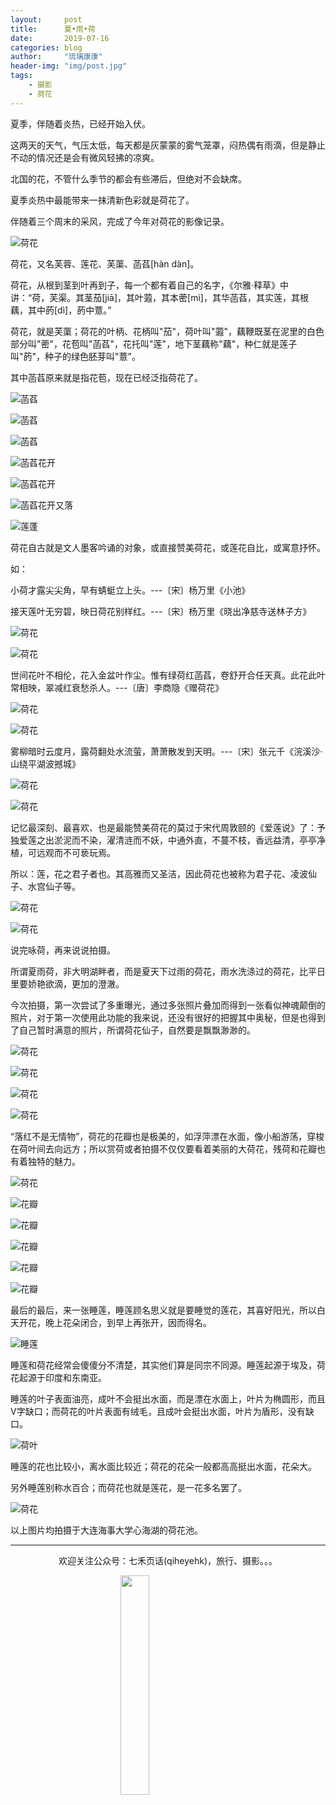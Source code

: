 ```yaml
---
layout:     post
title:      夏•雨•荷
date:       2019-07-16
categories: blog
author:     "琉璃康康"
header-img: "img/post.jpg"
tags:
    - 摄影
    - 荷花
---
```


<style>
img{
  display:block;
  margin:0
  auto;
}
</style>

<meta name="referrer" content="never">

夏季，伴随着炎热，已经开始入伏。

这两天的天气，气压太低，每天都是灰蒙蒙的雾气笼罩，闷热偶有雨滴，但是静止不动的情况还是会有微风轻拂的凉爽。

北国的花，不管什么季节的都会有些滞后，但绝对不会缺席。

夏季炎热中最能带来一抹清新色彩就是荷花了。

伴随着三个周末的采风，完成了今年对荷花的影像记录。

![荷花][1]

荷花，又名芙蓉、莲花、芙蕖、菡萏[hàn dàn]。

荷花，从根到茎到叶再到子，每一个都有着自己的名字，《尔雅·释草》中讲：“荷，芙渠。其茎茄[jiā]，其叶蕸，其本蔤[mì]，其华菡萏，其实莲，其根藕，其中菂[dì]，菂中薏。”

荷花，就是芙蕖；荷花的叶柄、花柄叫"茄"，荷叶叫"蕸"，藕鞭既茎在泥里的白色部分叫"蔤"，花苞叫"菡萏"，花托叫"莲"，地下茎藕称"藕"，种仁就是莲子叫"菂"，种子的绿色胚芽叫"薏"。

其中菡萏原来就是指花苞，现在已经泛指荷花了。

![菡萏][2]

![菡萏][3]

![菡萏][4]

![菡萏花开][5]

![菡萏花开][6]

![菡萏花开又落][7]

![莲蓬][8]

荷花自古就是文人墨客吟诵的对象，或直接赞美荷花，或莲花自比，或寓意抒怀。

如：

小荷才露尖尖角，早有蜻蜓立上头。---〔宋〕杨万里《小池》

接天莲叶无穷碧，映日荷花别样红。---〔宋〕杨万里《晓出净慈寺送林子方》

![荷花][9]

![荷花][10]

世间花叶不相伦，花入金盆叶作尘。惟有绿荷红菡萏，卷舒开合任天真。此花此叶常相映，翠减红衰愁杀人。---〔唐〕李商隐《赠荷花》

![荷花][11]

![荷花][12]

雾柳暗时云度月，露荷翻处水流萤，萧萧散发到天明。---〔宋〕张元千《浣溪沙·山绕平湖波撼城》

![荷花][13]

![荷花][14]

记忆最深刻、最喜欢、也是最能赞美荷花的莫过于宋代周敦颐的《爱莲说》了：予独爱莲之出淤泥而不染，濯清涟而不妖，中通外直，不蔓不枝，香远益清，亭亭净植，可远观而不可亵玩焉。

所以：莲，花之君子者也。其高雅而又圣洁，因此荷花也被称为君子花、凌波仙子、水宫仙子等。

![荷花][15]

![荷花][16]

说完咏荷，再来说说拍摄。

所谓夏雨荷，非大明湖畔者，而是夏天下过雨的荷花，雨水洗涤过的荷花，比平日里要娇艳欲滴，更加的澄澈。

今次拍摄，第一次尝试了多重曝光，通过多张照片叠加而得到一张看似神魂颠倒的照片，对于第一次使用此功能的我来说，还没有很好的把握其中奥秘，但是也得到了自己暂时满意的照片，所谓荷花仙子，自然要是飘飘渺渺的。

![荷花][17]

![荷花][18]

![荷花][19]

![荷花][20]

“落红不是无情物”，荷花的花瓣也是极美的，如浮萍漂在水面，像小船游荡，穿梭在荷叶间去向远方；所以赏荷或者拍摄不仅仅要看着美丽的大荷花，残荷和花瓣也有着独特的魅力。

![荷花][21]

![花瓣][22]

![花瓣][23]

![花瓣][24]

![花瓣][25]

![花瓣][26]

最后的最后，来一张睡莲，睡莲顾名思义就是要睡觉的莲花，其喜好阳光，所以白天开花，晚上花朵闭合，到早上再张开，因而得名。

![睡莲][27]

睡莲和荷花经常会傻傻分不清楚，其实他们算是同宗不同源。睡莲起源于埃及，荷花起源于印度和东南亚。

睡莲的叶子表面油亮，成叶不会挺出水面，而是漂在水面上，叶片为椭圆形，而且V字缺口；而荷花的叶片表面有绒毛，且成叶会挺出水面，叶片为盾形，没有缺口。

![荷叶][28]

睡莲的花也比较小，离水面比较近；荷花的花朵一般都高高挺出水面，花朵大。

另外睡莲别称水百合；而荷花也就是莲花，是一花多名罢了。

![荷花][29]

以上图片均拍摄于大连海事大学心海湖的荷花池。

------------
<p align="center">欢迎关注公众号：七禾页话(qiheyehk)，旅行、摄影。。。</p>
<img src="https://mmbiz.qpic.cn/mmbiz_jpg/QqiaFS6NT0eAaCjLpPgUZricqK7lIOO3hYEYIbjibRlYaiaTsib0reaQfQTmaibVw2QqZLibBWpCHJdg0v3V7yX8sQgWw/0?wx_fmt=jpeg" width="30%"/>

[1]:https://mmbiz.qpic.cn/mmbiz_jpg/QqiaFS6NT0eAZ7qALZZExzlnVh7k3IiafGSNvISlq2jmCfyrqWbA81uhfJo5CD6ab5WtyJU8CFvYUOzDKz9nOYeg/0?wx_fmt=jpeg

[2]:https://mmbiz.qpic.cn/mmbiz_jpg/QqiaFS6NT0eAZ7qALZZExzlnVh7k3IiafGs7zb57RRufqNMj9RxeEjLzxxOwGicWLTJ5XlF0YWpTBTgqWRHAl9wiaA/0?wx_fmt=jpeg

[3]:https://mmbiz.qpic.cn/mmbiz_jpg/QqiaFS6NT0eAZ7qALZZExzlnVh7k3IiafGsx7RBhwJVpSssp7eVMOCf4aze2ib9RzWicDgEQWVVwaC7yPa7g9Xl5Yg/0?wx_fmt=jpeg

[4]:https://mmbiz.qpic.cn/mmbiz_jpg/QqiaFS6NT0eAZ7qALZZExzlnVh7k3IiafGIYkVpSpn2cROeciauE5GEMhlNZHOBOjWebvKdoDcKVFDChHCO8KEkZw/0?wx_fmt=jpeg

[5]:https://mmbiz.qpic.cn/mmbiz_jpg/QqiaFS6NT0eAZ7qALZZExzlnVh7k3IiafGluzBLBGZJV8AXN0KtwNia6S8nrcIB65gwGRJtnfdlTE2B5LdJ62AfFA/0?wx_fmt=jpeg

[6]:https://mmbiz.qpic.cn/mmbiz_jpg/QqiaFS6NT0eAZ7qALZZExzlnVh7k3IiafG8Cj7QjicPMB17nSKibz09AxVpkev1Fa0sBhBvgC3zsXtPIzhqT99eShQ/0?wx_fmt=jpeg

[7]:https://mmbiz.qpic.cn/mmbiz_jpg/QqiaFS6NT0eAZ7qALZZExzlnVh7k3IiafGaNxqgYm34Z0DPqowsMrNGQ7sV84iaf6Qu05REuPiadHT1Wc1CGy9h3fw/0?wx_fmt=jpeg

[8]:https://mmbiz.qpic.cn/mmbiz_jpg/QqiaFS6NT0eAZ7qALZZExzlnVh7k3IiafGttYMTyZibLZYLsDO9gdFHO4V8w4B9IQBXxcRYQO83qPTeiaPwJSOd7uQ/0?wx_fmt=jpeg

[9]:https://mmbiz.qpic.cn/mmbiz_jpg/QqiaFS6NT0eAZ7qALZZExzlnVh7k3IiafGicvdaKtaxLIml9eKBn1mg1BTJW5OY6DlKp9UPEbl8AOVgcbkNBM94Iw/0?wx_fmt=jpeg

[10]:https://mmbiz.qpic.cn/mmbiz_jpg/QqiaFS6NT0eAZ7qALZZExzlnVh7k3IiafGZJAfN9ib7IYO4EfmPtV73JEMelvGEEPWrxRcD8T9wDrhlZIZwMUhXxQ/0?wx_fmt=jpeg

[11]:https://mmbiz.qpic.cn/mmbiz_jpg/QqiaFS6NT0eAZ7qALZZExzlnVh7k3IiafGiahFQsOD6aRMqldoOfMyqYnC206u7IXicicR1rI6Uvrq2dkeicibwqOLgKg/0?wx_fmt=jpeg

[12]:https://mmbiz.qpic.cn/mmbiz_jpg/QqiaFS6NT0eAZ7qALZZExzlnVh7k3IiafGhIiaxJxsSGqFjlUPWND6xHQtnBNFPUtuuw6xdyA4Y4RmChndaU5yoqQ/0?wx_fmt=jpeg

[13]:https://mmbiz.qpic.cn/mmbiz_jpg/QqiaFS6NT0eAZ7qALZZExzlnVh7k3IiafG7qia7ZAsPjLfDxM9pZYGiaA3t8zY5oHCziaKwGC3TpibJicic7Zglmr9fGbA/0?wx_fmt=jpeg

[14]:https://mmbiz.qpic.cn/mmbiz_jpg/QqiaFS6NT0eAZ7qALZZExzlnVh7k3IiafGdHXhUqOQZkic3yoW0zwVbehkThPUDktaKsPlPvPYlYtfia0571Xiby3DQ/0?wx_fmt=jpeg

[15]:https://mmbiz.qpic.cn/mmbiz_jpg/QqiaFS6NT0eAZ7qALZZExzlnVh7k3IiafGhbXtqC8vwmTEc3s45o1uvOPLDMR66orMSJSw7DNDpiabmbW6yWx4Mjg/0?wx_fmt=jpeg

[16]:https://mmbiz.qpic.cn/mmbiz_jpg/QqiaFS6NT0eAZ7qALZZExzlnVh7k3IiafGF2DgPZfgegjq1F4mibfovZ9aj0wTJwiadk5aPy9MEymicnSOqN0ic0sBBQ/0?wx_fmt=jpeg

[17]:https://mmbiz.qpic.cn/mmbiz_jpg/QqiaFS6NT0eAZ7qALZZExzlnVh7k3IiafGJyrYVCf9UgA2YNRdmWibRMHswiaTpdmp2H9icDFSKgPWr6RQNiaUp5U2yA/0?wx_fmt=jpeg

[18]:https://mmbiz.qpic.cn/mmbiz_jpg/QqiaFS6NT0eAZ7qALZZExzlnVh7k3IiafG8Chibjo5xNELicdm3z8dicod1Gtjy9DLN4ICRgdOq507ZKWU6XJxoKNOQ/0?wx_fmt=jpeg

[19]:https://mmbiz.qpic.cn/mmbiz_jpg/QqiaFS6NT0eAZ7qALZZExzlnVh7k3IiafGaImCC9ZC5Av1CMKvmZ0CPwdPnicGDfK9gpUbywXu5UyNMywmXJh2icQw/0?wx_fmt=jpeg

[20]:https://mmbiz.qpic.cn/mmbiz_jpg/QqiaFS6NT0eAZ7qALZZExzlnVh7k3IiafGRshics9j9V3sJy7E9c9YV7wMZXv7w8mMzm2u2ibZbia1m42gGMwxVjWEw/0?wx_fmt=jpeg

[21]:https://mmbiz.qpic.cn/mmbiz_jpg/QqiaFS6NT0eAZ7qALZZExzlnVh7k3IiafGeHmGOC7Ba4HY6wNKtt8jqzd9ZPPXkjYK80Yl0vaRxAPpS16CsA84lg/0?wx_fmt=jpeg

[22]:https://mmbiz.qpic.cn/mmbiz_jpg/QqiaFS6NT0eAZ7qALZZExzlnVh7k3IiafG8rXFBAcMOjb87E2bAF2EeibmongSfPxjElXARz3KpFoMj0hvWtwKLuA/0?wx_fmt=jpeg

[23]:https://mmbiz.qpic.cn/mmbiz_jpg/QqiaFS6NT0eAZ7qALZZExzlnVh7k3IiafGD7eoSkfznGDSOicCVfrcyYgGuZibWMVnm6fBrnwSqD005zzBxWibXMtFA/0?wx_fmt=jpeg

[24]:https://mmbiz.qpic.cn/mmbiz_jpg/QqiaFS6NT0eAZ7qALZZExzlnVh7k3IiafGbpOCZhVZRfJ1ae5oZ5ZiboL5ia0MV6Ad32FB8zvAbfzU24O0ERbqvlIw/0?wx_fmt=jpeg

[25]:https://mmbiz.qpic.cn/mmbiz_jpg/QqiaFS6NT0eAZ7qALZZExzlnVh7k3IiafGGSDzwR3H1jz3iatwe1qZEd17NDE8vVsiaeSTEqMRuwbZgicMf1zGqicPFQ/0?wx_fmt=jpeg

[26]:https://mmbiz.qpic.cn/mmbiz_jpg/QqiaFS6NT0eAZ7qALZZExzlnVh7k3IiafGAE82ib6pqdWREddfEV7sgB3Lkr2eARj1PLQNYlBwSSthJjEW6sj9yIw/0?wx_fmt=jpeg

[27]:https://mmbiz.qpic.cn/mmbiz_jpg/QqiaFS6NT0eAZ7qALZZExzlnVh7k3IiafGbDXkGYLyNahwPt4rSvvESLeOft0ny2c7kgHJNQqrQ787xcfWFBHuhg/0?wx_fmt=jpeg

[28]:https://mmbiz.qpic.cn/mmbiz_jpg/QqiaFS6NT0eAZ7qALZZExzlnVh7k3IiafGpDNVTOm7R1IhhibSRJAKiaLuacxjvJTib3Ek1lHVHH6u58smZpEBpVlmg/0?wx_fmt=jpeg

[29]:https://mmbiz.qpic.cn/mmbiz_jpg/QqiaFS6NT0eAZ7qALZZExzlnVh7k3IiafG2w0GL4bp5On88nHib0Zdk0pEukGiam4Sl5G44ww1iazg2nibpyibwUDfcibA/0?wx_fmt=jpeg



